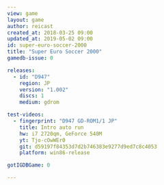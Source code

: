 ```yaml
---
view: game
layout: game
author: reicast
created_at: 2018-03-25 09:00
updated_at: 2019-05-02 09:00
id: super-euro-soccer-2000
title: "Super Euro Soccer 2000"
gamedb-issue: 0

releases:
  - id: "D947"
    region: JP
    version: "1.002"
    discs: 1
    medium: gdrom

test-videos:
  - fingerprint: "D947 GD-ROM1/1 JP"
    title: Intro auto run
    hw: i7 2720qm, GeForce 540M
    yt: Tjo-cOwWEr0
    git: d59197f84353d7d2b746383e9277d9ed7c8c4053
    platform: win86-release

gotIGDBGame: 0

---
```

